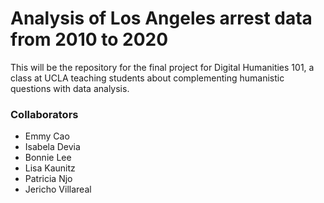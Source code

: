 # Analysis of Los Angeles arrest data from 2010 to 2020
This will be the repository for the final project for Digital Humanities 101, a class at UCLA teaching students about complementing humanistic questions with data analysis.


### Collaborators

- Emmy Cao
- Isabela Devia
- Bonnie Lee
- Lisa Kaunitz
- Patricia Njo
- Jericho Villareal


